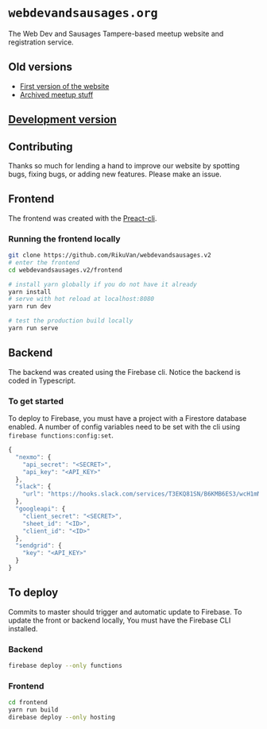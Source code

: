 # `webdevandsausages.org`
The Web Dev and Sausages Tampere-based meetup website and registration service.

## Old versions

- [First version of the website](https://github.com/webDevAndSausages/webDevAndSausages.github.io)
- [Archived meetup stuff](https://github.com/webDevAndSausages/archivedMeetupStuff)

## [Development version](https://wds-event-tool.firebaseapp.com/)

## Contributing
Thanks so much for lending a hand to improve our website by spotting bugs, fixing bugs, or adding new features. Please make an issue.

## Frontend

The frontend was created with the [Preact-cli](https://github.com/developit/preact-cli/blob/master/README.md).

### Running the frontend locally

```bash
git clone https://github.com/RikuVan/webdevandsausages.v2
# enter the frontend
cd webdevandsausages.v2/frontend

# install yarn globally if you do not have it already
yarn install
# serve with hot reload at localhost:8080
yarn run dev

# test the production build locally
yarn run serve
```

## Backend

The backend was created using the Firebase cli. Notice the backend is coded in Typescript.

### To get started

To deploy to Firebase, you must have a project with a Firestore database enabled. A number of config variables need to be set with the cli using `firebase functions:config:set`.

```js
{
  "nexmo": {
    "api_secret": "<SECRET>",
    "api_key": "<API_KEY>"
  },
  "slack": {
    "url": "https://hooks.slack.com/services/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"
  },
  "googleapi": {
    "client_secret": "<SECRET>",
    "sheet_id": "<ID>",
    "client_id": "<ID>"
  },
  "sendgrid": {
    "key": "<API_KEY>"
  }
}
```

## To deploy

Commits to master should trigger and automatic update to Firebase. To update the front or backend locally, You must have the Firebase CLI installed.

### Backend

```bash
firebase deploy --only functions
```

### Frontend

```bash
cd frontend
yarn run build
direbase deploy --only hosting
```
